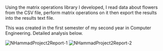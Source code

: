 Using the matrix operations library I developed, I read data about flowers from the CSV file, perform matrix operations on it then export the results into the results text file.

This was created in the first semester of my second year in Computer Engineering. Detailed analysis below.

![NHammadProject2Report-1](https://github.com/NouredeenM17/NHammadProject2/assets/107249282/5607b6ed-46f8-498a-847b-3aeb164d2dee)
![NHammadProject2Report-2](https://github.com/NouredeenM17/NHammadProject2/assets/107249282/d94aa87d-69ab-43e2-bcaa-c26e82b6cd71)
